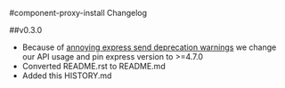 #component-proxy-install Changelog

##v0.3.0
* Because of [annoying express send deprecation warnings](https://github.com/strongloop/express/issues/2227)
  we change our API usage and pin express version to >=4.7.0
* Converted README.rst to README.md
* Added this HISTORY.md
